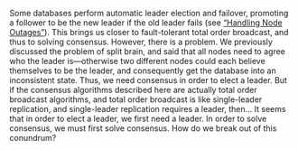 Some databases perform automatic leader election and failover, promoting a follower to be the new
leader if the old leader fails (see [“Handling Node Outages”](ch05.html#sec_replication_failover)). This brings us closer to
fault-tolerant total order broadcast, and thus to solving consensus. 
However, there is a problem. We previously discussed the problem of split brain, and said that all
nodes need to agree who the leader is—otherwise two different nodes could each believe themselves to
be the leader, and consequently get the database into an inconsistent state. Thus, we need consensus
in order to elect a leader. But if the consensus algorithms described here are actually total order
broadcast algorithms, and total order broadcast is like single-leader replication, and single-leader
replication requires a leader, then… It seems that in order to elect a leader, we first need a leader. In order to solve consensus, we
must first solve consensus. How do we break out of this conundrum?